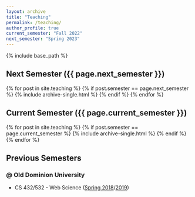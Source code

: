 ```yaml
---
layout: archive
title: "Teaching"
permalink: /teaching/
author_profile: true
current_semester: "Fall 2022"
next_semester: "Spring 2023"
---
```

{% include base_path %}

## Next Semester ({{ page.next_semester }})

{% for post in site.teaching %}
  {% if post.semester == page.next_semester %}
    {% include archive-single.html %}
  {% endif %}
{% endfor %}

## Current Semester ({{ page.current_semester }})

{% for post in site.teaching %}
  {% if post.semester == page.current_semester %}
    {% include archive-single.html %}
  {% endif %}
{% endfor %}

## Previous Semesters

### @ Old Dominion University

* CS 432/532 - Web Science ([Spring 2018](/teaching/2018-spring-cs-432-532)/[2019](/teaching/2019-spring-cs-432-532))
